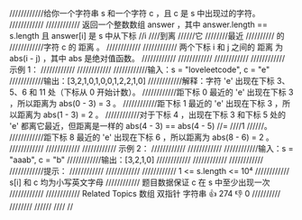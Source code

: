 ////////////给你一个字符串 s 和一个字符 c ，且 c 是 s 中出现过的字符。 
////////////
//////////// 返回一个整数数组 answer ，其中 answer.length == s.length 且 answer[i] 是 s 中从下标 
//i 
////到离
//////它 
////////最近
////////// 的
////////////字符 c 的 距离 。 
////////////
//////////// 两个下标 i 和 j 之间的 距离 为 abs(i - j) ，其中 abs 是绝对值函数。 
////////////
//////////// 
////////////
//////////// 示例 1： 
////////////
//////////// 
////////////输入：s = "loveleetcode", c = "e"
////////////输出：[3,2,1,0,1,0,0,1,2,2,1,0]
////////////解释：字符 'e' 出现在下标 3、5、6 和 11 处（下标从 0 开始计数）。
////////////距下标 0 最近的 'e' 出现在下标 3 ，所以距离为 abs(0 - 3) = 3 。
////////////距下标 1 最近的 'e' 出现在下标 3 ，所以距离为 abs(1 - 3) = 2 。
////////////对于下标 4 ，出现在下标 3 和下标 5 处的 'e' 都离它最近，但距离是一样的 abs(4 - 3) == abs(4 - 5) 
//= 
////1 
//////。
////////////距下标 8 最近的 'e' 出现在下标 6 ，所以距离为 abs(8 - 6) = 2 。
//////////// 
////////////
//////////// 示例 2： 
////////////
//////////// 
////////////输入：s = "aaab", c = "b"
////////////输出：[3,2,1,0]
//////////// 
////////////
//////////// 
////////////提示：
////////////
//////////// 
//////////// 1 <= s.length <= 10⁴ 
//////////// s[i] 和 c 均为小写英文字母 
//////////// 题目数据保证 c 在 s 中至少出现一次 
//////////// 
//////////// Related Topics 数组 双指针 字符串 👍 274 👎 0
//////////
////////
//////
////
//
